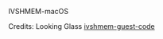 IVSHMEM-macOS


Credits:
Looking Glass
[ivshmem-guest-code](https://github.com/henning-schild-work/ivshmem-guest-code/)

